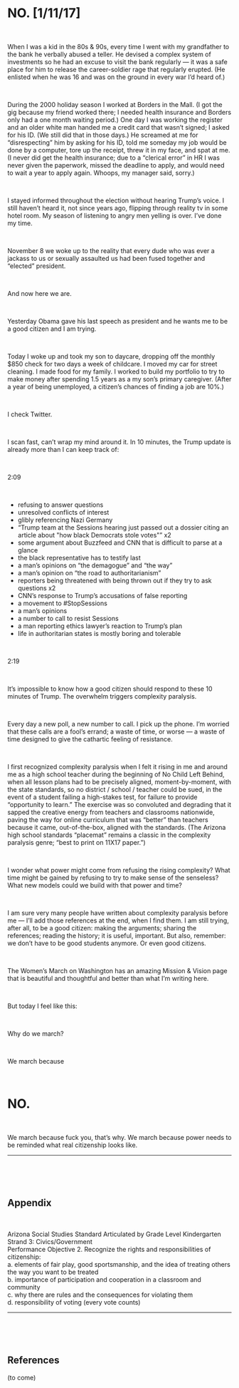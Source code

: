 # NO. [1/11/17]

<br />

When I was a kid in the 80s & 90s, every time I went with my grandfather to the bank he verbally abused a teller. He devised a complex system of investments so he had an excuse to visit the bank regularly — it was a safe place for him to release the career-soldier rage that regularly erupted. (He enlisted when he was 16 and was on the ground in every war I’d heard of.)

<br />

During the 2000 holiday season I worked at Borders in the Mall. (I got the gig because my friend worked there; I needed health insurance and Borders only had a one month waiting period.) One day I was working the register and an older white man handed me a credit card that wasn’t signed; I asked for his ID. (We still did that in those days.) He screamed at me for “disrespecting” him by asking for his ID, told me someday my job would be done by a computer, tore up the receipt, threw it in my face, and spat at me. (I never did get the health insurance; due to a “clerical error” in HR I was never given the paperwork, missed the deadline to apply, and would need to wait a year to apply again. Whoops, my manager said, sorry.)

<br />

I stayed informed throughout the election without hearing Trump’s voice. I still haven’t heard it, not since years ago, flipping through reality tv in some hotel room. My season of listening to angry men yelling is over. I’ve done my time.

<br />

November 8 we woke up to the reality that every dude who was ever a jackass to us or sexually assaulted us had been fused together and “elected” president.

<br />

And now here we are.

<br />

Yesterday Obama gave his last speech as president and he wants me to be a good citizen and I am trying.

<br />

Today I woke up and took my son to daycare, dropping off the monthly $850 check for two days a week of childcare. I moved my car for street cleaning. I made food for my family. I worked to build my portfolio to try to make money after spending 1.5 years as a my son’s primary caregiver. (After a year of being unemployed, a citizen’s chances of finding a job are 10%.)

<br />

I check Twitter.

<br />

I scan fast, can’t wrap my mind around it. In 10 minutes, the Trump update is already more than I can keep track of:

<br />

2:09

<br />

- refusing to answer questions
- unresolved conflicts of interest
- glibly referencing Nazi Germany
- “Trump team at the Sessions hearing just passed out a dossier citing an article about "how black Democrats stole votes"” x2
- some argument about Buzzfeed and CNN that is difficult to parse at a glance
- the black representative has to testify last
- a man’s opinions on “the demagogue” and “the way”
- a man’s opinion on “the road to authoritarianism”
- reporters being threatened with being thrown out if they try to ask questions x2
- CNN’s response to Trump’s accusations of false reporting
- a movement to #StopSessions
- a man’s opinions
- a number to call to resist Sessions
- a man reporting ethics lawyer’s reaction to Trump’s plan
- life in authoritarian states is mostly boring and tolerable

<br />

2:19

<br />

It’s impossible to know how a good citizen should respond to these 10 minutes of Trump. The overwhelm triggers complexity paralysis.

<br />

Every day a new poll, a new number to call. I pick up the phone. I’m worried that these calls are a fool’s errand; a waste of time, or worse — a waste of time designed to give the cathartic feeling of resistance.

<br />

I first recognized complexity paralysis when I felt it rising in me and around me as a high school teacher during the beginning of No Child Left Behind, when all lesson plans had to be precisely aligned, moment-by-moment, with the state standards, so no district / school / teacher could be sued, in the event of a student failing a high-stakes test, for failure to provide “opportunity to learn.” The exercise was so convoluted and degrading that it sapped the creative energy from teachers and classrooms nationwide, paving the way for online curriculum that was “better” than teachers because it came, out-of-the-box, aligned with the standards. (The Arizona high school standards “placemat” remains a classic in the complexity paralysis genre; “best to print on 11X17 paper.”) 

<br />

I wonder what power might come from refusing the rising complexity? What time might be gained by refusing to try to make sense of the senseless? What new models could we build with that power and time?

<br />

I am sure very many people have written about complexity paralysis before me — I’ll add those references at the end, when I find them. I am still trying, after all, to be a good citizen: making the arguments; sharing the references; reading the history; it is useful, important. But also, remember: we don’t have to be good students anymore. Or even good citizens.

<br />

The Women’s March on Washington has an amazing Mission & Vision page that is beautiful and thoughtful and better than what I’m writing here. 

<br />

But today I feel like this:

<br />

Why do we march? 

<br />

We march because 

<br />

# NO. 

<br />

We march because fuck you, that’s why. We march because power needs to be reminded what real citizenship looks like.

----------

<br /><br /><br />

## Appendix

<br />

Arizona Social Studies Standard Articulated by Grade Level Kindergarten
<br />
Strand 3: Civics/Government
<br />
Performance Objective 2. Recognize the rights and responsibilities of citizenship:
<br />
a. elements of fair play, good sportsmanship, and the idea of treating others the way you want to be treated
<br />
b. importance of participation and cooperation in a classroom and community 
<br />
c. why there are rules and the consequences for violating them 
<br />
d. responsibility of voting (every vote counts)

----------

<br /><br /><br />

## References

(to come)

